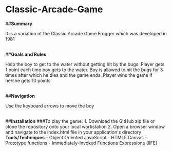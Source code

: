 # Classic-Arcade-Game

##<strong>Summary</strong>
<p>It is a variation of the Classic Arcade Game Frogger which was developed in 1981</p>
<br>
##<strong>Goals and Rules</strong>
<p>Help the boy to get to the water without getting hit by the bugs. Player gets 1 point each time boy gets to the water. Boy is allowed to hit the bugs for 3 times after which he dies and the game ends. Player wins the game if he/she gets 10 points </p>
<br>
##<strong>Navigation</strong>
<p>Use the keyboard arrows to move the boy</p>
<br>
##<strong>Installation</strong>
###To play the game:
1. Download the GitHub zip file or clone the repository onto your local workstation
2. Open a browser window and navigate to the index.html file in your application's directory
<br>
<strong>Tools/Techniques</strong>
- Object Oriented JavaScript
- HTML5 Canvas
- Prototype functions
- Immediately-Invoked Functions Expressions (IIFE)
